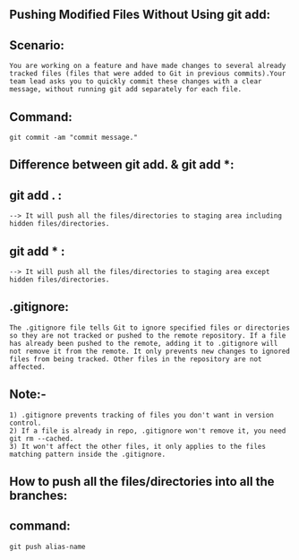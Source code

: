Pushing Modified Files Without Using git add:
---------------------------------------------

Scenario:
--------

	You are working on a feature and have made changes to several already tracked files (files that were added to Git in previous commits).Your team lead asks you to quickly commit these changes with a clear message, without running git add separately for each file.


Command:
--------
	git commit -am "commit message."





Difference between git add. & git add *:
----------------------------------------

git add . :
-----------
	--> It will push all the files/directories to staging area including hidden files/directories.

git add * :
-----------
	--> It will push all the files/directories to staging area except hidden files/directories.
 

.gitignore:
-----------
	The .gitignore file tells Git to ignore specified files or directories so they are not tracked or pushed to the remote repository. If a file has already been pushed to the remote, adding it to .gitignore will not remove it from the remote. It only prevents new changes to ignored files from being tracked. Other files in the repository are not affected.

Note:-
-----
	1) .gitignore prevents tracking of files you don't want in version control.
	2) If a file is already in repo, .gitignore won't remove it, you need git rm --cached.
	3) It won't affect the other files, it only applies to the files matching pattern inside the .gitignore.


How to push all the files/directories into all the branches:
-----------------------------------------------------------
command:
-------
	git push alias-name 

